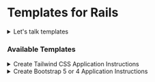 # Templates for Rails

<details>
  <summary>Let's talk templates</summary>

### Tested on Rails 6, Linux/Ubuntu 20.04.2 LTS
- node v14.16.0
- yarn 1.22.10
- Rails 6.1.4
- ruby 3.0.1p64 (2021-04-05 revision 0fb782ee38) [x86_64-linux]

### Cloning the repo
- HTTPS: `git clone https://github.com/rlogwood/rails_templates.git`
- SSH:   `git clone git@github.com:rlogwood/rails_templates.git`

### Overview

These templates create starter Rails apps. Currently there are 2 available:
1. Basic Bootstrap 4 or 5 application, using asset pipeline for the CSS and webpacker for javascript
- Bootstrap 5 is the default, Bootstrap 4 can be selected 
2. Basic Tailwind CSS application that provides a basic app with a few pages, devise authentication and a responsive navbar. 
- Tailwind CSS latest with PostCSS 8 is the default and achieved with using the next version of webpacker v6 beta 7.
- The PostCSS 7 version of tailwind can be selected
- This template supports installation directly from github

### Changes
The Rails, UI CSS frameworks and javascript libraries change frequently. Updates to any of these may
require that the templates in this repo be changed to stay current with the latest versions. 
If you notice a problem or that something is out of date, please contact me or make a pull request.

### Contributing
The Rails community benefits from having working, easy to use templates for creating a  
small working application to get a fast start in learning something new or creating a project.

There are a lot of options available. The templates in this repo are meant to address some of the more
fast moving parts of the eco system. Trying to find the right combination
of commands, gems and yarn packages to make things work, can be a time consuming exercise and
one where you'll find conflicting advice at times. A working rails template is like a fresh batch of 
well baked, warm cookies, they're tasty and ready to eat :) If you like the idea of providing the Rails
community fresh cookies, let's collaborate! :)

NOTE: These templates are a WIP and there have been no releases yet


#### As of 6/25/2021
1. Bootstrap 5 has been released and the latest production version will be installed
2. Tailwind CSS is released frequently, sometimes @latest maybe unstable. In those cases install the last tested stable version (currently 2.2.2, follow the prompts) 
3. Webpacker v6 and changes may require updates to this template 
</details>

### Available Templates 

<details> 
  <summary>Create Tailwind CSS Application Instructions</summary>

## Create new Rails app with Tailwind CSS (latest version and PostCSS 8) 
This template lets you create a basic Rails 6 Tailwind CSS application with either:
- current production version of webpacker, which is v5 at this time
- next version of webpacker, which is currently 6.0.0.beta.7
- NOTE: using webpacker v5 will install  __TailWind PostCSS v7 compatibility version and PostCSS v7 (`tailwindcss@npm:@tailwindcss/postcss7-compat`)__
- NOTE: using webpacker next, 6.0.0.beta.7 will install  __TailWind Latest (`tailwindcss@latest`) and PostCSS v8__
- NOTE: If you modify the input files or run interactively you can request a older stable version of Tailwind be installed, currently __Tailwind v2.2.2__.

The template adds: stimulus js (used in responsive navbar), devise and cancancan.
To control these features, clone the repo and edit `tailwind_app/template.rb`.
It un-comments all lines in the devise db migration and adds a username and role. 
The template runs the migration at the end.

## Running the template:

### 1. Run directly from github after retrieving the input file. 
- the example shown creates a tailwindcss@latest application with webpacker v6 
```
# Get the input file
wget https://raw.githubusercontent.com/rlogwood/rails_templates/main/tailwindcss_app/input/webpacker_next_app.txt

# Run the command from github redirecting input from the input file webpacker_nex_app.txt: 
rails new (my_app_name) -m https://raw.githubusercontent.com/rlogwood/rails_templates/main/tailwindcss_app/template.rb -d postgresql --skip-sprockets < webpacker_next_app.txt
```


### 2. Clone the repo and run the `rails new` specifying the path to the template files shown.
- There are 2 input files to answer the prompts to make creating the app easier. 
- They default the devise model to `User` and add the additional fields, username and role.
- You can make a copy and edit these files as needed or run the template and answer the prompts interactively.

### The following examples show how to run the template after it's been cloned:

#### Tailwind @Latest Webpacker v6
- Build Rails 6 Tailwind app with next version of webpacker 6.0.0.beta.7 and Tailwind @latest and PostCSS v8
- NOTE: Tailwind v2.2.2 can optionally be selected when running interactively
```
rails new (my_app_name) -m rails_templates/tailwindcss_app/template.rb -d postgresql --skip-sprockets < rails_templates/tailwindcss_app/input/webpacker_next_app.txt
```
#### Tailwind Compatible with PostCSS v7 Webpacker v5
- Build Rails 6 Tailwind app with production version of webpacker v5 and the Tailwind PostCss v7 compatible version
```
rails new (my_app_name) -m rails_templates/tailwindcss_app/template.rb -d postgresql --skip-sprockets < rails_templates/tailwindcss_app/input/webpacker_v5_app.txt
```
#### Run interactively to specify options
- Running the template and answering the prompts manually:
```
  rails new (my_app_name) -m rails_templates/tailwindcss_app/template.rb -d postgresql --skip-sprockets
```

</details>

<details>
  <summary>Create Bootstrap 5 or 4 Application Instructions</summary>

## Create a fresh Rails app with bootstrap and a test page
- follow the prompts, bootstrap 5 is the default
- avoid the prompts by reading how to setup environment variables with the answers below
- after starting the new app visit the bootstrap test page [http://localhost:3000/bootstrap_test/index](http://localhost:3000/bootstrap_test/index)
- NOTE: example command assumes you've cloned the repo to `~/myrepos` change as needed
- jQuery is optional with Bootstrap 5
- configures jQuery and popperjs correctly when installed
```
rails new myapp -m ~/myrepos/rails_templates/add_bootstrap/template.rb
```

## Create new Rails app with Bootstap
- Use asset pipeline for CSS
- Use webpacker for javascript

### Steps to create new Rails app with Bootstrap 4 or 5


### Configuration Prompts

Bootstrap v5 is the default version and you'll be asked to confirm:
```
    *** Default bootstrap is v5 
    ***
    *** Use bootstrap v4 instead (N/y)?
```

If you're using Bootstrap v5, you'll have the option to load jQuery:
```
    *** You've chosen bootstrap 5, jQuery will only be loaded if you request it
    ***
    *** Do you want to add jQuery to bootstrap 5 (N/y)?
```

### Environment Variables
You can set environment variables to avoid the prompts.

- To create a bootstrap v4 app:
    ```
    export BOOTSTRAP_VERSION=4
    ```

- To create a bootstrap v5 app:
    ```
    export BOOTSTRAP_VERSION=5
    ```
- For Bootstrap 4,  jQuery is a requirement and automatically added

- For Bootstrap 5,  jQuery may be optionally added:
    ```
    export USE_QUERY=yes  # adds jQuery
    export USE_QUERY=no   # v5 app created without jQuery, no prompts 
    ```


### Run the template to create a bootstrap app
Add any other options needed. If you don't set environment variables you'll be prompted

```
rails new myapp -m rails_templates/add_bootstrap/template.rb
```

### Verify the result
Look for a message at the end of the output indicating the choices you made:
```
 *** Using Bootstrap v5
 *** jQuery is not needed
 ```

### Test that bootstrap works in your new app
```
cd myapp
bin/rails s
```

### Visit the Bootstrap Test page
- check the navbar drop-down, tool tip popups and modal to confirm everything works:
- visit [http://localhost:3000/bootstrap_test/index](http://localhost:3000/bootstrap_test/index)

#### NOTE: where used, `bundle add rexml` # needed for minitest on Linux

</details>
